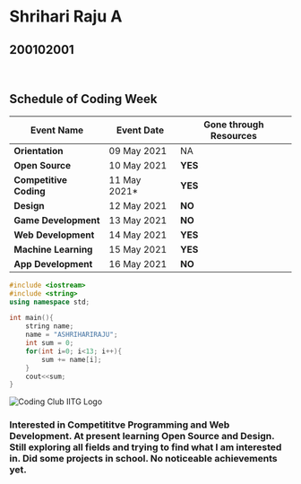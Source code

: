 # Shrihari Raju A
## 200102001
&nbsp; 
## Schedule of Coding Week


Event Name | Event Date | Gone through Resources
-------|------|-----------------------
**Orientation** | 09 May 2021 | NA
**Open Source** | 10 May 2021 | **YES**
**Competitive Coding** | 11 May 2021* | **YES**
**Design** | 12 May 2021 | **NO**
**Game Development** | 13 May 2021 | **NO**
**Web Development** | 14 May 2021 | **YES**
**Machine Learning** | 15 May 2021 | **YES**
**App Development** | 16 May 2021 | **NO**


```c++
#include <iostream>
#include <string>
using namespace std;

int main(){
    string name;
    name = "ASHRIHARIRAJU";
    int sum = 0;
    for(int i=0; i<13; i++){
        sum += name[i];
    }
    cout<<sum;
}
```

![Coding Club IITG Logo](https://github.com/shrihaxori/open_source_submission/blob/main/coding-club%20logo.png?raw=true)


### Interested in Competititve Programming and Web Development. At present learning Open Source and Design. Still exploring all fields and trying to find what I am interested in. Did some projects in school. No noticeable achievements yet. ###

